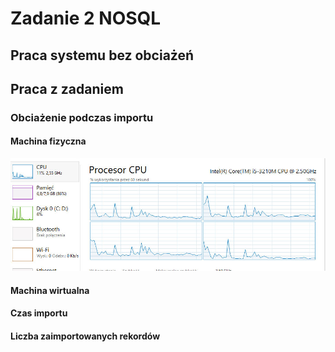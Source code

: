 # Zadanie 2 NOSQL

## Praca systemu bez obciażeń

[logo]: https://raw.githubusercontent.com/pbasiak/pbnosql/master/zad2/img/przed.jpg

## Praca z zadaniem

### Obciażenie podczas importu

#### Machina fizyczna

[import-fizy]: https://raw.githubusercontent.com/pbasiak/pbnosql/master/zad2/img/fiz-obciazenie.jpg
![import-fizy]

#### Machina wirtualna

[import-wirt]: https://raw.githubusercontent.com/pbasiak/pbnosql/master/zad2/img/wirt-import.jpg

#### Czas importu

[import-time]: https://raw.githubusercontent.com/pbasiak/pbnosql/master/zad2/img/time-import.jpg

#### Liczba zaimportowanych rekordów

[import-count]: https://raw.githubusercontent.com/pbasiak/pbnosql/master/zad2/img/count-import.jpg

